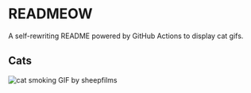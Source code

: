 # READMEOW

A self-rewriting README powered by GitHub Actions to display cat gifs.

## Cats

![cat smoking GIF by sheepfilms](https://media2.giphy.com/media/v1.Y2lkPTlhY2QwMmRhbTd6cWxyaGQ2bzNmdW1yc2h4ZHhmY3pzN3c4bGc3aTc0cHJrOHJuOCZlcD12MV9naWZzX3NlYXJjaCZjdD1n/l0ExdMHUDKteztyfe/200.gif)
